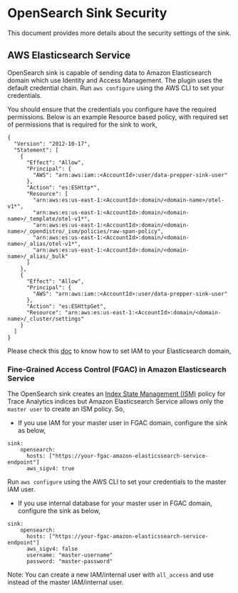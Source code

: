 # OpenSearch Sink Security

This document provides more details about the security settings of the sink.

## AWS Elasticsearch Service

OpenSearch sink is capable of sending data to Amazon Elasticsearch domain which use Identity and Access Management. The plugin uses the default credential chain. Run `aws configure` using the AWS CLI to set your credentials. 

You should ensure that the credentials you configure have the required permissions. Below is an example Resource based policy, with required set of permissions that is required for the sink to work,

```
{
  "Version": "2012-10-17",
  "Statement": [
    {
      "Effect": "Allow",
      "Principal": {
        "AWS": "arn:aws:iam::<AccountId>:user/data-prepper-sink-user"
      },
      "Action": "es:ESHttp*",
      "Resource": [
        "arn:aws:es:us-east-1:<AccountId>:domain/<domain-name>/otel-v1*",
        "arn:aws:es:us-east-1:<AccountId>:domain/<domain-name>/_template/otel-v1*",
        "arn:aws:es:us-east-1:<AccountId>:domain/<domain-name>/_opendistro/_ism/policies/raw-span-policy",
        "arn:aws:es:us-east-1:<AccountId>:domain/<domain-name>/_alias/otel-v1*",
        "arn:aws:es:us-east-1:<AccountId>:domain/<domain-name>/_alias/_bulk"
      ]
    },
    {
      "Effect": "Allow",
      "Principal": {
        "AWS": "arn:aws:iam::<AccountId>:user/data-prepper-sink-user"
      },
      "Action": "es:ESHttpGet",
      "Resource": "arn:aws:es:us-east-1:<AccountId>:domain/<domain-name>/_cluster/settings"
    }
  ]
}
``` 

Please check this [doc](https://docs.aws.amazon.com/elasticsearch-service/latest/developerguide/es-ac.html) to know how to set IAM to your Elasticsearch domain,

### Fine-Grained Access Control (FGAC) in Amazon Elasticsearch Service

The OpenSearch sink creates an [Index State Management (ISM)](https://opendistro.github.io/for-elasticsearch-docs/docs/ism/) policy for Trace Analytics indices but Amazon Elasticsearch Service allows only the `master user` to create an ISM policy. So,
 
 * If you use IAM for your master user in FGAC domain, configure the sink as below,
  
  ```
  sink:
      opensearch:
        hosts: ["https://your-fgac-amazon-elasticssearch-service-endpoint"]
        aws_sigv4: true 
  ```
Run `aws configure` using the AWS CLI to set your credentials to the master IAM user. 
 
 * If you use internal database for your master user in FGAC domain, configure the sink as below,
 
 ```
 sink:
     opensearch:
       hosts: ["https://your-fgac-amazon-elasticssearch-service-endpoint"]
       aws_sigv4: false
       username: "master-username"
       password: "master-password" 
 ```

Note: You can create a new IAM/internal user with `all_access` and use instead of the master IAM/internal user.
